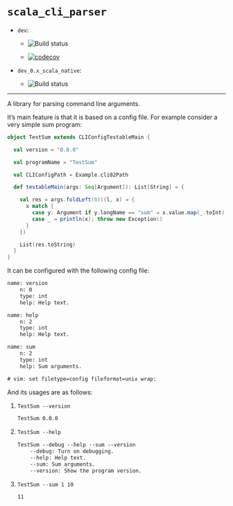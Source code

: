 [comment]: # ( ???: XXX: Do not edit this file directly! Edit `./documentation/readme.md` and `make` this file.)

# `scala_cli_parser`

  - `dev`:
    
      - ![Build
        status](https://travis-ci.org/fmv1992/scala_cli_parser.svg?branch=dev)
    
      - [![codecov](https://codecov.io/gh/fmv1992/scala_cli_parser/branch/dev/graph/badge.svg)](https://codecov.io/gh/fmv1992/scala_cli_parser)

  - `dev_0.x_scala_native`:
    
      - ![Build
        status](https://travis-ci.org/fmv1992/scala_cli_parser.svg?branch=dev_0.x_scala_native)

-----

A library for parsing command line arguments.

It’s main feature is that it is based on a config file. For example
consider a very simple sum program:

``` scala numberLines
object TestSum extends CLIConfigTestableMain {

  val version = "0.0.0"

  val programName = "TestSum"

  val CLIConfigPath = Example.cli02Path

  def testableMain(args: Seq[Argument]): List[String] = {

    val res = args.foldLeft(0)((l, x) ⇒ {
      x match {
        case y: Argument if y.longName == "sum" ⇒ x.value.map(_.toInt).sum + l
        case _ ⇒ println(x); throw new Exception()
      }
    })

    List(res.toString)
  }
}
```

It can be configured with the following config file:

``` default numberLines
name: version
    n: 0
    type: int
    help: Help text.

name: help
    n: 2
    type: int
    help: Help text.

name: sum
    n: 2
    type: int
    help: Sum arguments.

# vim: set filetype=config fileformat=unix wrap:
```

And its usages are as follows:

1.  ``` default numberLines
    TestSum --version
    ```
    
    ``` default numberLines
    TestSum 0.0.0
    ```

2.  ``` default numberLines
    TestSum --help
    ```
    
    ``` default numberLines
    TestSum --debug --help --sum --version
        --debug: Turn on debugging.
        --help: Help text.
        --sum: Sum arguments.
        --version: Show the program version.
    ```

3.  ``` default numberLines
    TestSum --sum 1 10
    ```
    
    ``` default numberLines
    11
    ```
